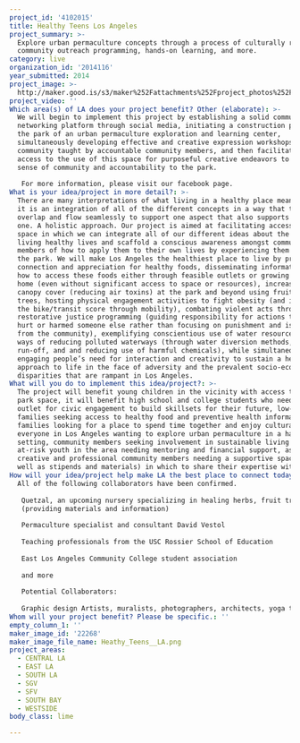 ```yaml
---
project_id: '4102015'
title: Healthy Teens Los Angeles
project_summary: >-
  Explore urban permaculture concepts through a process of culturally relevant
  community outreach programming, hands-on learning, and more.
category: live
organization_id: '2014116'
year_submitted: 2014
project_image: >-
  http://maker.good.is/s3/maker%252Fattachments%252Fproject_photos%252Fimages%252F22268%252Fdisplay%252FHeathy_Teens__LA.png=c570x385
project_video: ''
Which area(s) of LA does your project benefit? Other (elaborate): >-
  We will begin to implement this project by establishing a solid community
  networking platform through social media, initiating a construction project at
  the park of an urban permaculture exploration and learning center,
  simultaneously developing effective and creative expression workshops for the
  community taught by accountable community members, and then facilitating
  access to the use of this space for purposeful creative endeavors to promote a
  sense of community and accountability to the park.
   
   For more information, please visit our facebook page.
What is your idea/project in more detail?: >-
  There are many interpretations of what living in a healthy place means. To us,
  it is an integration of all of the different concepts in a way that they
  overlap and flow seamlessly to support one aspect that also supports the next
  one. A holistic approach. Our project is aimed at facilitating access to a
  space in which we can integrate all of our different ideas about the notion of
  living healthy lives and scaffold a conscious awareness amongst community
  members of how to apply them to their own lives by experiencing them here at
  the park. We will make Los Angeles the healthiest place to live by promoting a
  connection and appreciation for healthy foods, disseminating information about
  how to access these foods either through feasible outlets or growing them at
  home (even without significant access to space or resources), increasing
  canopy cover (reducing air toxins) at the park and beyond using fruit bearing
  trees, hosting physical engagement activities to fight obesity (and improve
  the bike/transit score through mobility), combating violent acts through
  restorative justice programming (guiding responsibility for actions that have
  hurt or harmed someone else rather than focusing on punishment and isolation
  from the community), exemplifying conscientious use of water resources and
  ways of reducing polluted waterways (through water diversion methods, reducing
  run-off, and and reducing use of harmful chemicals), while simultaneously
  engaging people’s need for interaction and creativity to sustain a healthy
  approach to life in the face of adversity and the prevalent socio-economic
  disparities that are rampant in Los Angeles.
What will you do to implement this idea/project?: >-
  The project will benefit young children in the vicinity with access to an open
  park space, it will benefit high school and college students who need an
  outlet for civic engagement to build skillsets for their future, low-income
  families seeking access to healthy food and preventive health information,
  families looking for a place to spend time together and enjoy cultural events,
  everyone in Los Angeles wanting to explore urban permaculture in a hands-on
  setting, community members seeking involvement in sustainable living issues,
  at-risk youth in the area needing mentoring and financial support, as well as
  creative and professional community members needing a supportive space (as
  well as stipends and materials) in which to share their expertise with others.
How will your idea/project help make LA the best place to connect today? In LA2050?: |-
  All of the following collaborators have been confirmed.
   
   Quetzal, an upcoming nursery specializing in healing herbs, fruit trees, and native plants
   (providing materials and information)
   
   Permaculture specialist and consultant David Vestol
   
   Teaching professionals from the USC Rossier School of Education
   
   East Los Angeles Community College student association
   
   and more
   
   Potential Collaborators:
   
   Graphic design Artists, muralists, photographers, architects, yoga teachers, nutrition specialists
Whom will your project benefit? Please be specific.: ''
empty_column_1: ''
maker_image_id: '22268'
maker_image_file_name: Heathy_Teens__LA.png
project_areas:
  - CENTRAL LA
  - EAST LA
  - SOUTH LA
  - SGV
  - SFV
  - SOUTH BAY
  - WESTSIDE
body_class: lime

---
```

